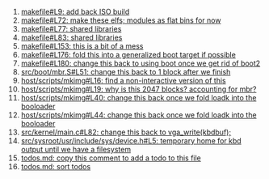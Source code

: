 1. [makefile#L9: add back ISO build](makefile#L9)
2. [makefile#L72: make these elfs; modules as flat bins for now](makefile#L72)
3. [makefile#L77: shared libraries](makefile#L77)
4. [makefile#L83: shared libraries](makefile#L83)
5. [makefile#L153: this is a bit of a mess](makefile#L153)
6. [makefile#L176: fold this into a generalized boot target if possible](makefile#L176)
7. [makefile#L180: change this back to using boot once we get rid of boot2](makefile#L180)
8. [src/boot/mbr.S#L51: change this back to 1 block after we finish](src/boot/mbr.S#L51)
9. [host/scripts/mkimg#L16: find a non-interactive version of this](host/scripts/mkimg#L16)
10. [host/scripts/mkimg#L19: why is this 2047 blocks? accounting for mbr?](host/scripts/mkimg#L19)
11. [host/scripts/mkimg#L40: change this back once we fold loadk into the booloader](host/scripts/mkimg#L40)
12. [host/scripts/mkimg#L44: change this back once we fold loadk into the booloader](host/scripts/mkimg#L44)
13. [src/kernel/main.c#L82: change this back to vga_write(kbdbuf);](src/kernel/main.c#L82)
14. [src/sysroot/usr/include/sys/device.h#L5: temporary home for kbd output until we have a filesystem](src/sysroot/usr/include/sys/device.h#L5)
15. [todos.md: copy this comment to add a todo to this file](todos.md)
16. [todos.md: sort todos](todos.md)

[comment]: # (copy this comment to add a todo to this file)
[comment]: # (sort todos)
